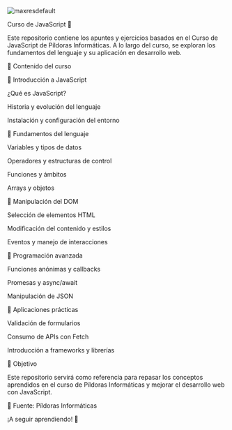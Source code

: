 
![maxresdefault](https://github.com/user-attachments/assets/54068cd3-71f7-4421-b289-bc04865dba94)

Curso de JavaScript 🚀

Este repositorio contiene los apuntes y ejercicios basados en el Curso de JavaScript de Píldoras Informáticas. A lo largo del curso, se exploran los fundamentos del lenguaje y su aplicación en desarrollo web.

📌 Contenido del curso

🔹 Introducción a JavaScript

¿Qué es JavaScript?

Historia y evolución del lenguaje

Instalación y configuración del entorno

🔹 Fundamentos del lenguaje

Variables y tipos de datos

Operadores y estructuras de control

Funciones y ámbitos

Arrays y objetos

🔹 Manipulación del DOM

Selección de elementos HTML

Modificación del contenido y estilos

Eventos y manejo de interacciones

🔹 Programación avanzada

Funciones anónimas y callbacks

Promesas y async/await

Manipulación de JSON

🔹 Aplicaciones prácticas

Validación de formularios

Consumo de APIs con Fetch

Introducción a frameworks y librerías

🎯 Objetivo

Este repositorio servirá como referencia para repasar los conceptos aprendidos en el curso de Píldoras Informáticas y mejorar el desarrollo web con JavaScript.

📌 Fuente: Píldoras Informáticas

¡A seguir aprendiendo! 🚀


